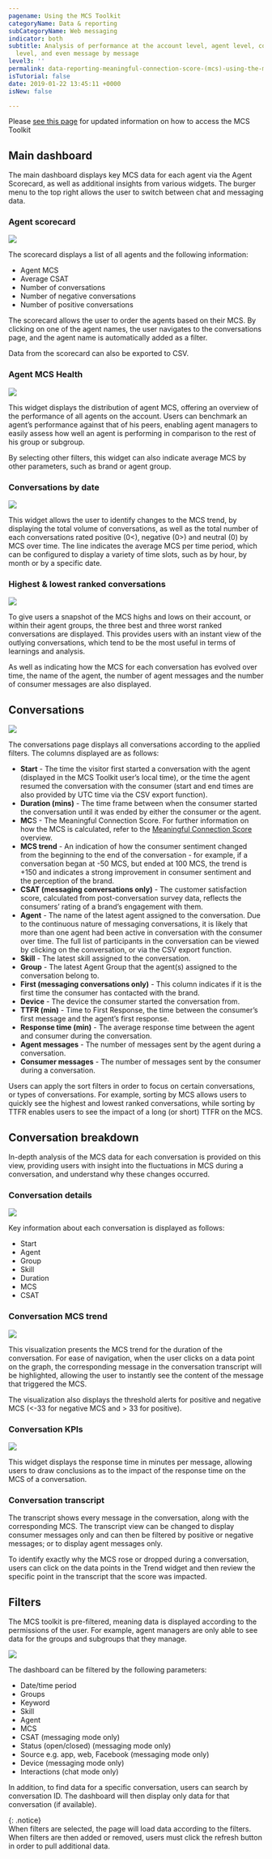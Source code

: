 ```yaml
---
pagename: Using the MCS Toolkit
categoryName: Data & reporting
subCategoryName: Web messaging
indicator: both
subtitle: Analysis of performance at the account level, agent level, conversation
  level, and even message by message
level3: ''
permalink: data-reporting-meaningful-connection-score-(mcs)-using-the-mcs-toolkit.html
isTutorial: false
date: 2019-01-22 13:45:11 +0000
isNew: false

---
```


<div class="important">Please <a href="https://knowledge.liveperson.com/data-reporting-meaningful-connection-score-(mcs)-accessing-the-toolkit.html">see this page</a> for updated information on how to access the MCS Toolkit</div>

## Main dashboard

The main dashboard displays key MCS data for each agent via the Agent Scorecard, as well as additional insights from various widgets. The burger menu to the top right allows the user to switch between chat and messaging data.

### **Agent scorecard**

![](/img/using-MSC-toolkit1.png)

The scorecard displays a list of all agents and the following information:

* Agent MCS
* Average CSAT
* Number of conversations
* Number of negative conversations
* Number of positive conversations

The scorecard allows the user to order the agents based on their MCS. By clicking on one of the agent names, the user navigates to the conversations page, and the agent name is automatically added as a filter.

Data from the scorecard can also be exported to CSV.

### Agent MCS Health

![](/img/Using-the-msc-toolkit2.png)

This widget displays the distribution of agent MCS, offering an overview of the performance of all agents on the account. Users can benchmark an agent’s performance against that of his peers, enabling agent managers to easily assess how well an agent is performing in comparison to the rest of his group or subgroup.

By selecting other filters, this widget can also indicate average MCS by other parameters, such as brand or agent group.

### Conversations by date

![](/img/Using_MCS-toolkit3.png)

This widget allows the user to identify changes to the MCS trend, by displaying the total volume of conversations, as well as the total number of each conversations rated positive (0<), negative (0>) and neutral (0) by MCS over time. The line indicates the average MCS per time period, which can be configured to display a variety of time slots, such as by hour, by month or by a specific date.

### Highest & lowest ranked conversations

![](/img/using-MCS-toolkit4.png)

To give users a snapshot of the MCS highs and lows on their account, or within their agent groups, the three best and three worst ranked conversations are displayed. This provides users with an instant view of the outlying conversations, which tend to be the most useful in terms of learnings and analysis.

As well as indicating how the MCS for each conversation has evolved over time, the name of the agent, the number of agent messages and the number of consumer messages are also displayed.

## Conversations

![](/img/using-mcs-toolkit5.png)

The conversations page displays all conversations according to the applied filters. The columns displayed are as follows:

* **Start** - The time the visitor first started a conversation with the agent (displayed in the MCS Toolkit user’s local time), or the time the agent resumed the conversation with the consumer (start and end times are also provided by UTC time via the CSV export function).
* **Duration (mins)** - The time frame between when the consumer started the conversation until it was ended by either the consumer or the agent.
* **MC**S - The Meaningful Connection Score. For further information on how the MCS is calculated, refer to the [Meaningful Connection Score ](data-reporting-meaningful-connection-score-(mcs)-meaningful-connection-score-(mcs)-overview.html)overview.
* **MCS trend** - An indication of how the consumer sentiment changed from the beginning to the end of the conversation - for example, if a conversation began at -50 MCS, but ended at 100 MCS, the trend is +150 and indicates a strong improvement in consumer sentiment and the perception of the brand.
* **CSAT (messaging conversations only)** - The customer satisfaction score, calculated from post-conversation survey data, reflects the consumers’ rating of a brand’s engagement with them.
* **Agent** - The name of the latest agent assigned to the conversation. Due to the continuous nature of messaging conversations, it is likely that more than one agent had been active in conversation with the consumer over time. The full list of participants in the conversation can be viewed by clicking on the conversation, or via the CSV export function.
* **Skill** - The latest skill assigned to the conversation.
* **Group** - The latest Agent Group that the agent(s) assigned to the conversation belong to.
* **First (messaging conversations only)** - This column indicates if it is the first time the consumer has contacted with the brand.
* **Device** - The device the consumer started the conversation from.
* **TTFR (min)** - Time to First Response, the time between the consumer’s first message and the agent’s first response.
* **Response time (min)** - The average response time between the agent and consumer during the conversation.
* **Agent messages** - The number of messages sent by the agent during a conversation.
* **Consumer messages** - The number of messages sent by the consumer during a conversation.

Users can apply the sort filters in order to focus on certain conversations, or types of conversations. For example, sorting by MCS allows users to quickly see the highest and lowest ranked conversations, while sorting by TTFR enables users to see the impact of a long (or short) TTFR on the MCS.

## Conversation breakdown

In-depth analysis of the MCS data for each conversation is provided on this view, providing users with insight into the fluctuations in MCS during a conversation, and understand why these changes occurred.

### Conversation details

![](/img/using-mcs-toolkit6.png)

Key information about each conversation is displayed as follows:

* Start
* Agent
* Group
* Skill
* Duration
* MCS
* CSAT

### Conversation MCS trend

![](/img/using-MCS-toolkit7.png)

This visualization presents the MCS trend for the duration of the conversation. For ease of navigation, when the user clicks on a data point on the graph, the corresponding message in the conversation transcript will be highlighted, allowing the user to instantly see the content of the message that triggered the MCS.

The visualization also displays the threshold alerts for positive and negative MCS (<-33 for negative MCS and > 33 for positive).

### Conversation KPIs

![](/img/Using-MCS-toolkit8.png)

This widget displays the response time in minutes per message, allowing users to draw conclusions as to the impact of the response time on the MCS of a conversation.

### Conversation transcript

The transcript shows every message in the conversation, along with the corresponding MCS. The transcript view can be changed to display consumer messages only and can then be filtered by positive or negative messages; or to display agent messages only.

To identify exactly why the MCS rose or dropped during a conversation, users can click on the data points in the Trend widget and then review the specific point in the transcript that the score was impacted.

## Filters

The MCS toolkit is pre-filtered, meaning data is displayed according to the permissions of the user. For example, agent managers are only able to see data for the groups and subgroups that they manage.

![](/img/UsingMCS-toolkit9.png)

The dashboard can be filtered by the following parameters:

* Date/time period
* Groups
* Keyword
* Skill
* Agent
* MCS
* CSAT (messaging mode only)
* Status (open/closed) (messaging mode only)
* Source e.g. app, web, Facebook (messaging mode only)
* Device (messaging mode only)
* Interactions (chat mode only)

In addition, to find data for a specific conversation, users can search by conversation ID. The dashboard will then display only data for that conversation (if available).

{: .notice}  
When filters are selected, the page will load data according to the filters. When filters are then added or removed, users must click the refresh button in order to pull additional data.
